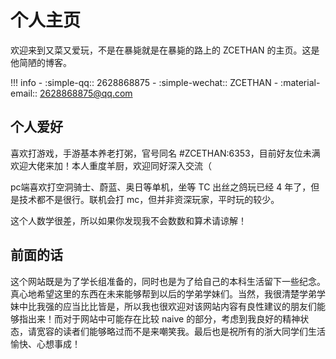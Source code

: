 # 个人主页

欢迎来到又菜又爱玩，不是在暴毙就是在暴毙的路上的 ZCETHAN 的主页。这是他简陋的博客。

!!! info
    - :simple-qq:: 2628868875
    - :simple-wechat:: ZCETHAN
    - :material-email:: 2628868875@qq.com


## 个人爱好

喜欢打游戏，手游基本养老打粥，官号同名 #ZCETHAN:6353，目前好友位未满欢迎大佬来加！本人重度羊厨，欢迎同好深入交流（

pc端喜欢打空洞骑士、蔚蓝、奥日等单机，坐等 TC 出丝之鸽玩已经 4 年了，但是技术都不是很行。联机会打 mc，但并非资深玩家，平时玩的较少。

这个人数学很差，所以如果你发现我不会数数和算术请谅解！

## 前面的话

这个网站既是为了学长组准备的，同时也是为了给自己的本科生活留下一些纪念。真心地希望这里的东西在未来能够帮到以后的学弟学妹们。当然，我很清楚学弟学妹中比我强的应当比比皆是，所以我也很欢迎对该网站内容有良性建议的朋友们能够指出来！而对于网站中可能存在比较 naive 的部分，考虑到我良好的精神状态，请宽容的读者们能够略过而不是来嘲笑我。最后也是祝所有的浙大同学们生活愉快、心想事成！